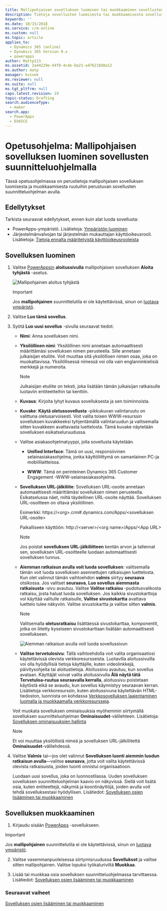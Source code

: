 ```yaml
---
title: Mallipohjaisen sovelluksen luominen tai muokkaaminen sovellusten suunnitteluohjelmalla PowerAppsissa | MicrosoftDocs
description: Tietoja sovellusten luomisesta tai muokkaamisesta sovellusten suunnitteluohjelmalla
keywords: ''
ms.date: 10/15/2018
ms.service: crm-online
ms.custom: null
ms.topic: article
applies_to:
  - Dynamics 365 (online)
  - Dynamics 365 Version 9.x
  - powerapps
author: Mattp123
ms.assetid: 2a44229e-44f0-4c4e-ba21-a476210d0a12
ms.author: matp
manager: kvivek
ms.reviewer: null
ms.suite: null
ms.tgt_pltfrm: null
caps.latest.revision: 19
topic-status: Drafting
search.audienceType:
  - maker
search.app:
  - PowerApps
  - D365CE
---
```


# <a name="tutorial-create-a-model-driven-app-by-using-the-app-designer"></a>Opetusohjelma: Mallipohjaisen sovelluksen luominen sovellusten suunnitteluohjelmalla

Tässä opetusohjelmassa on perustietoja mallipohjaisen sovelluksen luomisesta ja muokkaamisesta ruutuihin perustuvan sovellusten suunnitteluohjelman avulla.

## <a name="prerequisites"></a>Edellytykset
Tarkista seuraavat edellytykset, ennen kuin alat luoda sovellusta:
- PowerApps-ympäristö. Lisätietoja: [Ympäristön luominen](https://docs.microsoft.com/powerapps/administrator/create-environment)
- Järjestelmänvalvojan tai järjestelmän mukauttajan käyttöoikeusrooli. Lisätietoja: [Tietoja ennalta määritetyistä käyttöoikeusrooleista](https://docs.microsoft.com/powerapps/maker/model-driven-apps/share-model-driven-app#about-predefined-security-roles)
 
<a name="createApp"></a>   
## <a name="create-an-app"></a>Sovelluksen luominen  

1.  Valitse [PowerAppsin](https://web.powerapps.com/?utm_source=padocs&utm_medium=linkinadoc&utm_campaign=referralsfromdoc) **aloitussivulla** mallipohjaisen sovelluksen **Aloita tyhjästä** -asetus.  

    ![Mallipohjainen aloitus tyhjästä](media/start-from-blank-model-driven.png)

    > [!IMPORTANT]
    > Jos **mallipohjainen** suunnittelutila ei ole käytettävissä, sinun on [luotava ympäristö](https://docs.microsoft.com/powerapps/administrator/create-environment). 

2. Valitse **Luo tämä sovellus**.

3. Syötä **Luo uusi sovellus** -sivulla seuraavat tiedot: 

    - **Nimi**: Anna sovelluksen nimi.  
  
    - **Yksilöllinen nimi**: Yksilöllinen nimi annetaan automaattisesti määrittämäsi sovelluksen nimen perusteella. Sille annetaan julkaisijan etuliite. Voit muuttaa sitä yksilöllisen nimen osaa, joka on muokattavissa. Yksilöllisessä nimessä voi olla vain englanninkielisiä merkkejä ja numeroita.  
  
        > [!NOTE]
        >  Julkaisijan etuliite on teksti, joka lisätään tämän julkaisijan ratkaisulle luotaviin entiteetteihin tai kenttiin.   
  
    - **Kuvaus**: Kirjoita lyhyt kuvaus sovelluksesta ja sen toiminnoista.  
  
    - **Kuvake**: **Käytä oletussovellusta** -pikkukuvan valintaruutu on valittuna oletusarvoisesti. Voit valita toisen WWW-resurssin sovelluksen kuvakkeeksi tyhjentämällä valintaruudun ja valitsemalla sitten kuvakkeen avattavasta luettelosta. Tämä kuvake näytetään sovelluksen esikatseluruudussa.  
  
    - Valitse asiakasohjelmatyyppi, jolla sovellusta käytetään.  
  
        - **Unified Interface**: Tämä on uusi, responsiivinen selainasiakasohjelma, jonka käyttöliittymä on samanlainen PC-ja mobiililaitteissa.  

        - **WWW**: Tämä on perinteinen Dynamics 365 Customer Engagement -WWW-selainasiakasohjelma.  
    
    - **Sovelluksen URL-jälkiliite**: Sovelluksen URL-osoite annetaan automaattisesti määrittämäsi sovelluksen nimen perusteella. Esikatselussa näet, miltä täydellinen URL-osoite näyttää. Sovelluksen URL-osoitteen on oltava yksilöllinen.  
  
         Esimerkki: https://\<org>.crm#.dynamics.com/Apps/\<sovelluksen URL-osoite>

         Paikalliseen käyttöön: http://\<server>/\<org name>/Apps/\<App URL> 
  
      > [!NOTE]
      >  Jos poistat **sovelluksen URL-jälkiliitteen** kentän arvon ja tallennat sen, sovelluksen URL-osoitteelle luodaan automaattisesti sovelluksen tunnus.  
  
    - **Aiemman ratkaisun avulla voit luoda sovelluksen**: valitsemalla tämän voit luoda sovelluksen asennettujen ratkaisujen luettelosta. Kun olet valinnut tämän vaihtoehdon **valmis** siirtyy **seuraava** otsikossa. Jos valitset **seuraava**, **Luo sovellus aiemmasta ratkaisusta** -sivu avautuu. Valitse **Valitse ratkaisu** -pudotusvalikosta ratkaisu, josta haluat luoda sovelluksen. Jos kaikkia sivustokarttoja voi käyttää valitulle ratkaisulle, **Valitse sivustokartta** avattava luettelo tulee näkyviin. Valitse sivustokartta ja valitse sitten **valmis**.

      > [!NOTE]
      > Valitsemalla **oletusratkaisu** lisättäessä sivustokarttaa, komponentit, jotka on liitetty kyseiseen sivustokarttaan lisätään automaattisesti sovellukseen.  

      ![Aiemman ratkaisun avulla voit luoda sovellussivun](media/use-existing-solution-to-create-the-app.png "Aiemman ratkaisun avulla voit luoda sovellussivun") 

    - **Valitse tervetulosivu**: Tällä vaihtoehdolla voit valita organisaatiosi käytettävissä olevista verkkoresursseista. Luotavilla aloitussivuilla voi olla hyödyllisiä tietoja käyttäjille, kuten videolinkkejä, päivitysohjeita tai aloitustietoja. Aloitussivu avautuu, kun sovellus avataan. Käyttäjät voivat valita aloitussivulla **Älä näytä tätä Tervetuloa-ruutua seuraavalla kerralla**, aloitussivu poistetaan käytöstä eikä se avaudu, kun sovellus käynnistyy seuraavan kerran. Lisätietoja verkkoresurssin, kuten aloitussivuna käytettävän HTML-tiedoston, luonnista on kohdassa [Verkkosovelluksen laajentaminen luomalla ja muokkaamalla verkkoresursseja](create-edit-web-resources.md).  
      
    Voit muokata sovelluksen ominaisuuksia myöhemmin siirtymällä sovelluksen suunnitteluohjelman **Ominaisuudet**-välilehteen. Lisätietoja: [Sovelluksen ominaisuuksien hallinta](manage-app-properties.md)  
  
     > [!NOTE]
     >  Et voi muuttaa yksilöllistä nimeä ja sovelluksen URL-jälkiliitettä **Ominaisuudet**-välilehdessä.  
  
4. Valitse **Valmis** tai&mdash;jos olet valinnut **Sovelluksen luonti aiemmin luodun ratkaisun avulla**&mdash;valitse **seuraava**, jotta voit valita käytettävissä olevista ratkaisuista, joiden tuonti onnistui organisaatioon.  
  
    Luodaan uusi sovellus, joka on luonnostilassa. Uuden sovelluksen sovelluksen suunnitteluohjelman kaavio on näkyvissä. Siellä voit lisätä osia, kuten entiteettejä, näkymiä ja koontinäyttöjä, joiden avulla voit tehdä sovelluksestasi hyödyllisen. Lisätiedot: [Sovelluksen osien lisääminen tai muokkaaminen](add-edit-app-components.md)  
   
<a name="editApp"></a>   
## <a name="edit-an-app"></a>Sovelluksen muokkaaminen  
  
1.  Kirjaudu sisään [PowerApps](https://web.powerapps.com/?utm_source=padocs&utm_medium=linkinadoc&utm_campaign=referralsfromdoc) -sovellukseen.  

> [!IMPORTANT]
> Jos **mallipohjainen** suunnittelutila ei ole käytettävissä, sinun on [luotava ympäristö](https://docs.microsoft.com/powerapps/administrator/create-environment). 

2. Valitse vasemmanpuoleisessa siirtymisruudussa **Sovellukset** ja valitse sitten mallipohjainen. Valitse lopuksi työkaluriviltä **Muokkaa**.   

3. Lisää tai muokkaa osia sovelluksen suunnitteluohjelmassa tarvittaessa. Lisätiedot: [Sovelluksen osien lisääminen tai muokkaaminen](add-edit-app-components.md)  
 
  
### <a name="next-steps"></a>Seuraavat vaiheet  
 [Sovelluksen osien lisääminen tai muokkaaminen](add-edit-app-components.md)   


